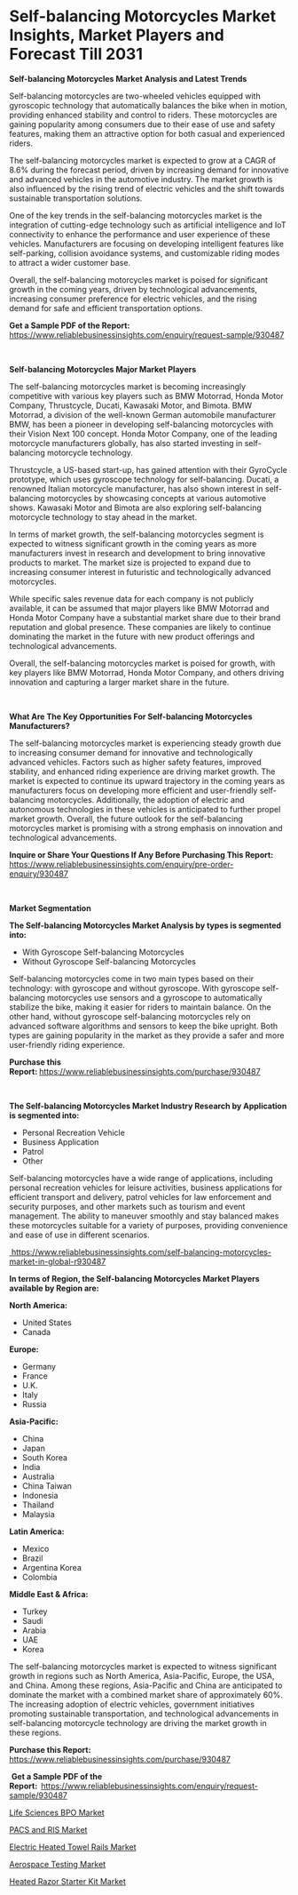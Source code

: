 <p><h1>Self-balancing Motorcycles Market Insights, Market Players and Forecast Till 2031</h1></p><p><strong>Self-balancing Motorcycles Market Analysis and Latest Trends</strong></p>
<p><p>Self-balancing motorcycles are two-wheeled vehicles equipped with gyroscopic technology that automatically balances the bike when in motion, providing enhanced stability and control to riders. These motorcycles are gaining popularity among consumers due to their ease of use and safety features, making them an attractive option for both casual and experienced riders.</p><p>The self-balancing motorcycles market is expected to grow at a CAGR of 8.6% during the forecast period, driven by increasing demand for innovative and advanced vehicles in the automotive industry. The market growth is also influenced by the rising trend of electric vehicles and the shift towards sustainable transportation solutions.</p><p>One of the key trends in the self-balancing motorcycles market is the integration of cutting-edge technology such as artificial intelligence and IoT connectivity to enhance the performance and user experience of these vehicles. Manufacturers are focusing on developing intelligent features like self-parking, collision avoidance systems, and customizable riding modes to attract a wider customer base.</p><p>Overall, the self-balancing motorcycles market is poised for significant growth in the coming years, driven by technological advancements, increasing consumer preference for electric vehicles, and the rising demand for safe and efficient transportation options.</p></p>
<p><strong>Get a Sample PDF of the Report:&nbsp;</strong> <a href="https://www.reliablebusinessinsights.com/enquiry/request-sample/930487">https://www.reliablebusinessinsights.com/enquiry/request-sample/930487</a></p>
<p>&nbsp;</p>
<p><strong>Self-balancing Motorcycles Major Market Players</strong></p>
<p><p>The self-balancing motorcycles market is becoming increasingly competitive with various key players such as BMW Motorrad, Honda Motor Company, Thrustcycle, Ducati, Kawasaki Motor, and Bimota. BMW Motorrad, a division of the well-known German automobile manufacturer BMW, has been a pioneer in developing self-balancing motorcycles with their Vision Next 100 concept. Honda Motor Company, one of the leading motorcycle manufacturers globally, has also started investing in self-balancing motorcycle technology.</p><p>Thrustcycle, a US-based start-up, has gained attention with their GyroCycle prototype, which uses gyroscope technology for self-balancing. Ducati, a renowned Italian motorcycle manufacturer, has also shown interest in self-balancing motorcycles by showcasing concepts at various automotive shows. Kawasaki Motor and Bimota are also exploring self-balancing motorcycle technology to stay ahead in the market.</p><p>In terms of market growth, the self-balancing motorcycles segment is expected to witness significant growth in the coming years as more manufacturers invest in research and development to bring innovative products to market. The market size is projected to expand due to increasing consumer interest in futuristic and technologically advanced motorcycles.</p><p>While specific sales revenue data for each company is not publicly available, it can be assumed that major players like BMW Motorrad and Honda Motor Company have a substantial market share due to their brand reputation and global presence. These companies are likely to continue dominating the market in the future with new product offerings and technological advancements.</p><p>Overall, the self-balancing motorcycles market is poised for growth, with key players like BMW Motorrad, Honda Motor Company, and others driving innovation and capturing a larger market share in the future.</p></p>
<p>&nbsp;</p>
<p><strong>What Are The Key Opportunities For Self-balancing Motorcycles Manufacturers?</strong></p>
<p><p>The self-balancing motorcycles market is experiencing steady growth due to increasing consumer demand for innovative and technologically advanced vehicles. Factors such as higher safety features, improved stability, and enhanced riding experience are driving market growth. The market is expected to continue its upward trajectory in the coming years as manufacturers focus on developing more efficient and user-friendly self-balancing motorcycles. Additionally, the adoption of electric and autonomous technologies in these vehicles is anticipated to further propel market growth. Overall, the future outlook for the self-balancing motorcycles market is promising with a strong emphasis on innovation and technological advancements.</p></p>
<p><strong>Inquire or Share Your Questions If Any Before Purchasing This Report:</strong> <a href="https://www.reliablebusinessinsights.com/enquiry/pre-order-enquiry/930487">https://www.reliablebusinessinsights.com/enquiry/pre-order-enquiry/930487</a></p>
<p>&nbsp;</p>
<p><strong>Market Segmentation</strong></p>
<p><strong>The Self-balancing Motorcycles Market Analysis by types is segmented into:</strong></p>
<p><ul><li>With Gyroscope Self-balancing Motorcycles</li><li>Without Gyroscope Self-balancing Motorcycles</li></ul></p>
<p><p>Self-balancing motorcycles come in two main types based on their technology: with gyroscope and without gyroscope. With gyroscope self-balancing motorcycles use sensors and a gyroscope to automatically stabilize the bike, making it easier for riders to maintain balance. On the other hand, without gyroscope self-balancing motorcycles rely on advanced software algorithms and sensors to keep the bike upright. Both types are gaining popularity in the market as they provide a safer and more user-friendly riding experience.</p></p>
<p><strong>Purchase this Report:&nbsp;</strong><a href="https://www.reliablebusinessinsights.com/purchase/930487">https://www.reliablebusinessinsights.com/purchase/930487</a></p>
<p>&nbsp;</p>
<p><strong>The Self-balancing Motorcycles Market Industry Research by Application is segmented into:</strong></p>
<p><ul><li>Personal Recreation Vehicle</li><li>Business Application</li><li>Patrol</li><li>Other</li></ul></p>
<p><p>Self-balancing motorcycles have a wide range of applications, including personal recreation vehicles for leisure activities, business applications for efficient transport and delivery, patrol vehicles for law enforcement and security purposes, and other markets such as tourism and event management. The ability to maneuver smoothly and stay balanced makes these motorcycles suitable for a variety of purposes, providing convenience and ease of use in different scenarios.</p></p>
<p><a href="https://www.reliablebusinessinsights.com/self-balancing-motorcycles-market-in-global-r930487">&nbsp;https://www.reliablebusinessinsights.com/self-balancing-motorcycles-market-in-global-r930487</a></p>
<p><strong>In terms of Region, the Self-balancing Motorcycles Market Players available by Region are:</strong></p>
<p>
    <p> <strong> North America: </strong>
        <ul>
            <li>United States</li>
            <li>Canada</li>
        </ul>
        </p> 
    <p> <strong> Europe: </strong>
        <ul>
            <li>Germany</li>
            <li>France</li>
            <li>U.K.</li>
            <li>Italy</li>
            <li>Russia</li>
        </ul>
        </p> 
    <p> <strong> Asia-Pacific: </strong>
        <ul>
            <li>China</li>
            <li>Japan</li>
            <li>South Korea</li>
            <li>India</li>
            <li>Australia</li>
            <li>China Taiwan</li>
            <li>Indonesia</li>
            <li>Thailand</li>
            <li>Malaysia</li>
        </ul>
        </p> 
    <p> <strong> Latin America: </strong>
        <ul>
            <li>Mexico</li>
            <li>Brazil</li>
            <li>Argentina Korea</li>
            <li>Colombia</li>
        </ul>
        </p> 
    <p> <strong> Middle East & Africa: </strong>
        <ul>
            <li>Turkey</li>
            <li>Saudi</li>
            <li>Arabia</li>
            <li>UAE</li>
            <li>Korea</li>
        </ul>
    </p>
    </p>
<p><p>The self-balancing motorcycles market is expected to witness significant growth in regions such as North America, Asia-Pacific, Europe, the USA, and China. Among these regions, Asia-Pacific and China are anticipated to dominate the market with a combined market share of approximately 60%. The increasing adoption of electric vehicles, government initiatives promoting sustainable transportation, and technological advancements in self-balancing motorcycle technology are driving the market growth in these regions.</p></p>
<p><strong>Purchase this Report: </strong><a href="https://www.reliablebusinessinsights.com/purchase/930487">https://www.reliablebusinessinsights.com/purchase/930487</a></p>
<p>&nbsp;<strong>Get a Sample PDF of the Report:&nbsp;&nbsp;</strong><a href="https://www.reliablebusinessinsights.com/enquiry/request-sample/930487">https://www.reliablebusinessinsights.com/enquiry/request-sample/930487</a></p>
<p><strong></strong></p>
<p><p><a href="https://medium.com/@dannellbugess3/life-sciences-bpo-market-a-global-and-regional-analysis-focus-on-region-country-level-analysis-d98bd0f705d3">Life Sciences BPO Market</a></p><p><a href="https://medium.com/@diegomoen/global-pacs-and-ris-market-size-and-market-trends-analysis-by-regional-outlook-competitive-baa997f23882">PACS and RIS Market</a></p><p><a href="https://medium.com/@alyciaebert/electric-heated-towel-rails-market-size-share-competitive-landscape-and-trend-analysis-report-by-f5e30ee13488">Electric Heated Towel Rails Market</a></p><p><a href="https://medium.com/@amandaexton567/exploring-aerospace-testing-market-dynamics-global-trends-and-future-growth-prospects-2024-b40b157e5c95">Aerospace Testing Market</a></p><p><a href="https://medium.com/@sofyanbudiaman1_67863/global-heated-razor-starter-kit-market-exploring-market-share-market-trends-and-future-growth-36505122f110">Heated Razor Starter Kit Market</a></p></p>